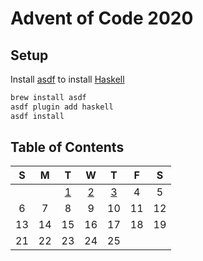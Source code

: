 # Advent of Code 2020

## Setup

Install [asdf] to install [Haskell]

```sh
brew install asdf
asdf plugin add haskell
asdf install
```

## Table of Contents

|  S  |  M  |  T  |  W  |  T  |  F  |  S  |
| :-: | :-: | :-: | :-: | :-: | :-: | :-: |
|     |     | [1] | [2] | [3] |  4  |  5  |
|  6  |  7  |  8  |  9  | 10  | 11  | 12  |
| 13  | 14  | 15  | 16  | 17  | 18  | 19  |
| 21  | 22  | 23  | 24  | 25  |     |     |

[asdf]: https://asdf-vm.com/#/
[haskell]: https://www.haskell.org
[1]: ./01
[2]: ./02
[3]: ./03
